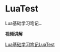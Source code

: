 LuaTest
=======

Lua基础学习笔记...

**视频讲解**

[Lua基础学习笔记LuaTest](http://www.tudou.com/listplay/3IyvnNTef9I/ImIoxycGz18.html)
